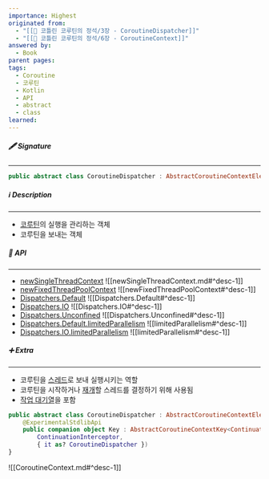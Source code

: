 ```yaml
---
importance: Highest
originated from:
  - "[[📘 코틀린 코루틴의 정석/3장 - CoroutineDispatcher]]"
  - "[[📘 코틀린 코루틴의 정석/6장 - CoroutineContext]]"
answered by:
  - Book
parent pages: 
tags:
  - Coroutine
  - 코루틴
  - Kotlin
  - API
  - abstract
  - class
learned:
---
```

##### 🖋️ Signature
---
```Kotlin
public abstract class CoroutineDispatcher : AbstractCoroutineContextElement(ContinuationInterceptor), ContinuationInterceptor
```

##### ℹ️ Description
---
- [코루틴](코루틴.md)의 실행을 관리하는 객체
- 코루틴을 보내는 객체

##### 🔗 API
---
- [newSingleThreadContext](newSingleThreadContext.md)
  ![[newSingleThreadContext.md#^desc-1]]
- [newFixedThreadPoolContext](newFixedThreadPoolContext.md)
  ![[newFixedThreadPoolContext#^desc-1]]
- [Dispatchers.Default](Dispatchers.Default.md)
  ![[Dispatchers.Default#^desc-1]]
- [Dispatchers.IO](Dispatchers.IO.md)
  ![[Dispatchers.IO#^desc-1]]
- [Dispatchers.Unconfined](Dispatchers.Unconfined.md)
  ![[Dispatchers.Unconfined#^desc-1]]
- [Dispatchers.Default.limitedParallelism](limitedParallelism.md)
  ![[limitedParallelism#^desc-1]]
- [Dispatchers.IO.limitedParallelism](limitedParallelism.md)
  ![[limitedParallelism#^desc-1]]

##### ➕ Extra
---
- 코루틴을 [스레드](스레드.md)로 보내 실행시키는 역할
- 코루틴을 시작하거나 [재개](재개.md)할 스레드를 결정하기 위해 사용됨
- [작업 대기열](작업%20대기열.md)을 포함
```Kotlin
public abstract class CoroutineDispatcher : AbstractCoroutineContextElement(ContinuationInterceptor), ContinuationInterceptor {
    @ExperimentalStdlibApi  
    public companion object Key : AbstractCoroutineContextKey<ContinuationInterceptor, CoroutineDispatcher>(
        ContinuationInterceptor,  
        { it as? CoroutineDispatcher })
}
```
![[CoroutineContext.md#^desc-1]]
